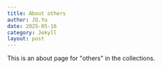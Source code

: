 ```yaml
---
title: About others
author: JQ.Yu
date: 2025-05-16
category: Jekyll
layout: post
---
```


This is an about page for "others" in the collections.
